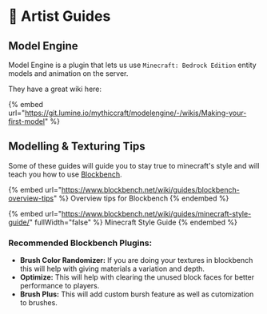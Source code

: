 # 🚩 Artist Guides

## Model Engine

Model Engine is a plugin that lets us use `Minecraft: Bedrock Edition` entity models and animation on the server.

They have a great wiki here:

{% embed url="https://git.lumine.io/mythiccraft/modelengine/-/wikis/Making-your-first-model" %}

## Modelling & Texturing Tips

Some of these guides will guide you to stay true to minecraft's style and will teach you how to use [Blockbench](https://www.blockbench.net/).

{% embed url="https://www.blockbench.net/wiki/guides/blockbench-overview-tips" %}
Overview tips for Blockbench
{% endembed %}

{% embed url="https://www.blockbench.net/wiki/guides/minecraft-style-guide/" fullWidth="false" %}
Minecraft Style Guide
{% endembed %}

### Recommended Blockbench Plugins:

* **Brush Color Randomizer:** If you are doing your textures in blockbench this will help with giving materials a variation and depth.
* **Optimize:** This will help with clearing the unused block faces for better performance to players.
* **Brush Plus:** This will add custom bursh feature as well as cutomization to brushes.